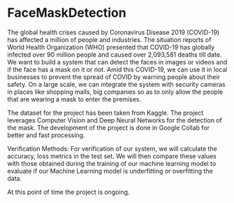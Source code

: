 # FaceMaskDetection
The global health crises caused by Coronavirus Disease 2019 (COVID-19) has affected a million of people and industries. The situation reports of World Health 
Organization (WHO) presented that COVID-19 has globally infected over 90 million people and caused over 2,093,581 deaths till date. We want to build a system that 
can detect the faces in images or videos and if the face has a mask on it or not. Amid this COVID-19, we can use it in local businesses to prevent the spread of 
COVID by warning people about their safety. On a large scale, we can integrate the system with security cameras in places like shopping malls, big companies so as 
to only allow the people that are wearing a mask to enter the premises.

The dataset for the project has been taken from Kaggle. The project leverages Computer Vision and Deep Neural Networks for the detection of the mask. The development
of the project is done in Google Collab for better and fast processing.

Verification Methods: For verification of our system, we will calculate the accuracy, loss metrics in the test set. We will then compare these values
with those obtained during the training of our machine learning model to evaluate if our Machine Learning model is underfitting or overfitting the data.



At this point of time the project is ongoing. 
